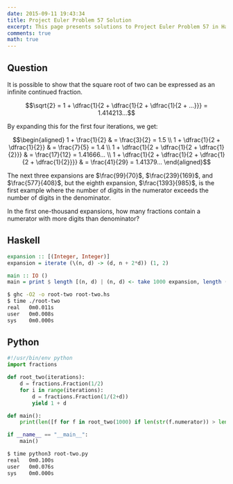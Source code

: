 ```yaml
---
date: 2015-09-11 19:43:34
title: Project Euler Problem 57 Solution
excerpt: This page presents solutions to Project Euler Problem 57 in Haskell and Python.
comments: true
math: true
---
```



## Question

It is possible to show that the square root of two can be expressed as
an infinite continued fraction.

$$\sqrt{2} = 1 + \dfrac{1}{2 + \dfrac{1}{2 + \dfrac{1}{2 + ...}}} = 1.414213...$$

By expanding this for the first four iterations, we get:

$$\begin{aligned}
1 + \frac{1}{2} & = \frac{3}{2} = 1.5 \\
1 + \dfrac{1}{2 + \dfrac{1}{2}} & = \frac{7}{5} = 1.4 \\
1 + \dfrac{1}{2 + \dfrac{1}{2 + \dfrac{1}{2}}} & = \frac{17}{12} = 1.41666... \\
1 + \dfrac{1}{2 + \dfrac{1}{2 + \dfrac{1}{2 + \dfrac{1}{2}}}} & = \frac{41}{29} = 1.41379...
\end{aligned}$$

The next three expansions are $\frac{99}{70}$, $\frac{239}{169}$, and
$\frac{577}{408}$, but the eighth expansion, $\frac{1393}{985}$, is the
first example where the number of digits in the numerator exceeds the
number of digits in the denominator.

In the first one-thousand expansions, how many fractions contain a
numerator with more digits than denominator?






## Haskell

```haskell
expansion :: [(Integer, Integer)]
expansion = iterate (\(n, d) -> (d, n + 2*d)) (1, 2)

main :: IO ()
main = print $ length [(n, d) | (n, d) <- take 1000 expansion, length (show (n + d)) > length (show d)]
```


```bash
$ ghc -O2 -o root-two root-two.hs
$ time ./root-two
real   0m0.011s
user   0m0.008s
sys    0m0.000s
```



## Python

```python
#!/usr/bin/env python
import fractions

def root_two(iterations):
    d = fractions.Fraction(1/2)
    for i in range(iterations):
        d = fractions.Fraction(1/(2+d))
        yield 1 + d

def main():
    print(len([f for f in root_two(1000) if len(str(f.numerator)) > len(str(f.denominator))]))

if __name__ == "__main__":
    main()
```


```bash
$ time python3 root-two.py
real   0m0.100s
user   0m0.076s
sys    0m0.000s
```


